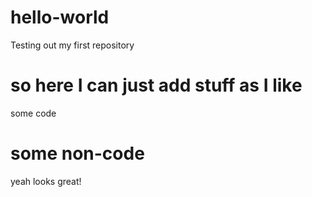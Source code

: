 # hello-world
Testing out my first repository
# so here I can just add stuff as I like
some code
# some non-code
yeah looks great!
